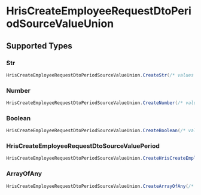 # HrisCreateEmployeeRequestDtoPeriodSourceValueUnion


## Supported Types

### Str

```csharp
HrisCreateEmployeeRequestDtoPeriodSourceValueUnion.CreateStr(/* values here */);
```

### Number

```csharp
HrisCreateEmployeeRequestDtoPeriodSourceValueUnion.CreateNumber(/* values here */);
```

### Boolean

```csharp
HrisCreateEmployeeRequestDtoPeriodSourceValueUnion.CreateBoolean(/* values here */);
```

### HrisCreateEmployeeRequestDtoSourceValuePeriod

```csharp
HrisCreateEmployeeRequestDtoPeriodSourceValueUnion.CreateHrisCreateEmployeeRequestDtoSourceValuePeriod(/* values here */);
```

### ArrayOfAny

```csharp
HrisCreateEmployeeRequestDtoPeriodSourceValueUnion.CreateArrayOfAny(/* values here */);
```
